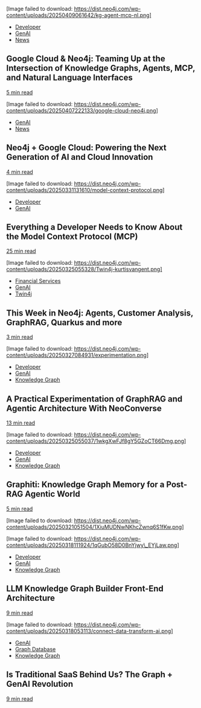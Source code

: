 [Image failed to download: https://dist.neo4j.com/wp-content/uploads/20250409061642/kg-agent-mcp-nl.png]

* [Developer](https://neo4j.com/blog/developer/)
* [GenAI](https://neo4j.com/blog/genai/)
* [News](https://neo4j.com/blog/news/)

## Google Cloud & Neo4j: Teaming Up at the Intersection of Knowledge Graphs, Agents, MCP, and Natural Language Interfaces

[5 min read](https://neo4j.com/blog/news/text2cypher-vertex-ai/)

[Image failed to download: https://dist.neo4j.com/wp-content/uploads/20250407222133/google-cloud-neo4j.png]

* [GenAI](https://neo4j.com/blog/genai/)
* [News](https://neo4j.com/blog/news/)

## Neo4j + Google Cloud: Powering the Next  Generation of AI and Cloud Innovation

[4 min read](https://neo4j.com/blog/genai/neo4j-google-cloud-genai/)

[Image failed to download: https://dist.neo4j.com/wp-content/uploads/20250331131610/model-context-protocol.png]

* [Developer](https://neo4j.com/blog/developer/)
* [GenAI](https://neo4j.com/blog/genai/)

## Everything a Developer Needs to Know About the Model Context Protocol (MCP)

[25 min read](https://neo4j.com/blog/developer/model-context-protocol/)

[Image failed to download: https://dist.neo4j.com/wp-content/uploads/20250325055328/Twin4j-kurtisvangent.png]

* [Financial Services](https://neo4j.com/blog/financial-services/)
* [GenAI](https://neo4j.com/blog/genai/)
* [Twin4j](https://neo4j.com/blog/twin4j/)

## This Week in Neo4j: Agents, Customer Analysis, GraphRAG, Quarkus and more

[3 min read](https://neo4j.com/blog/twin4j/this-week-in-neo4j-agents-customeranalysis-graphrag-quarkus-and-more/)

[Image failed to download: https://dist.neo4j.com/wp-content/uploads/20250327084931/experimentation.png]

* [Developer](https://neo4j.com/blog/developer/)
* [GenAI](https://neo4j.com/blog/genai/)
* [Knowledge Graph](https://neo4j.com/blog/knowledge-graph/)

## A Practical Experimentation of GraphRAG and Agentic Architecture With NeoConverse

[13 min read](https://neo4j.com/blog/developer/graphrag-and-agentic-architecture-with-neoconverse/)

[Image failed to download: https://dist.neo4j.com/wp-content/uploads/20250325055037/1wkgXwFJf8gY5GZoCT66Dmg.png]

* [Developer](https://neo4j.com/blog/developer/)
* [GenAI](https://neo4j.com/blog/genai/)
* [Knowledge Graph](https://neo4j.com/blog/knowledge-graph/)

## Graphiti: Knowledge Graph Memory for a Post-RAG Agentic World

[5 min read](https://neo4j.com/blog/developer/graphiti-knowledge-graph-memory/)

[Image failed to download: https://dist.neo4j.com/wp-content/uploads/20250321051504/1XiuMUDNwNKhcZwnq6S1fKw.png]

[Image failed to download: https://dist.neo4j.com/wp-content/uploads/20250318111924/1qGubO58D0BnYjwy\_EYjLaw.png]

* [Developer](https://neo4j.com/blog/developer/)
* [GenAI](https://neo4j.com/blog/genai/)
* [Knowledge Graph](https://neo4j.com/blog/knowledge-graph/)

## LLM Knowledge Graph Builder Front-End Architecture

[9 min read](https://neo4j.com/blog/developer/frontend-architecture-and-integration/)

[Image failed to download: https://dist.neo4j.com/wp-content/uploads/20250318053113/connect-data-transform-ai.png]

* [GenAI](https://neo4j.com/blog/genai/)
* [Graph Database](https://neo4j.com/blog/graph-database/)
* [Knowledge Graph](https://neo4j.com/blog/knowledge-graph/)

## Is Traditional SaaS Behind Us? The Graph + GenAI Revolution

[9 min read](https://neo4j.com/blog/genai/graph-ai-tier/)